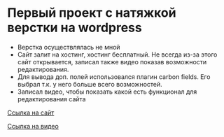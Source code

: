 # Первый проект с натяжкой верстки на wordpress

* Верстка осуществлялась не мной
* Сайт залит на хостинг, хостинг бесплатный. Не всегда из-за этого сайт открывается, записал также видео показав возможности редактирования.
* Для вывода доп. полей использовался плагин carbon fields. Его выбрал т.к. у него больше всего возможностей.
* Записал видео, чтобы показать какой есть функционал для редактирования сайта

[Ссылка на сайт](https://f1003740.xsph.ru/)

[Ссылка на видео](https://youtu.be/iynPfhDZ0H8)

